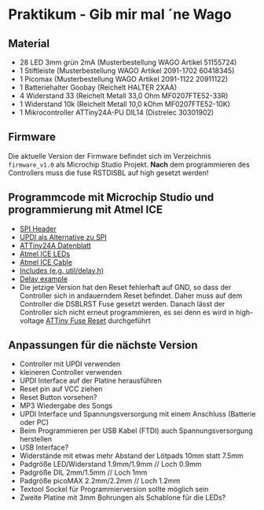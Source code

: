 # Praktikum - Gib mir mal ´ne Wago

## Material

- 28 LED 3mm grün 2mA (Musterbestellung WAGO Artikel 51155724)
- 1 Stiftleiste (Musterbestellung WAGO Artikel 2091-1702 60418345)
- 1 Picomax (Musterbestellung WAGO Artikel 2091-1122 20911122)
- 1 Batteriehalter Goobay (Reichelt HALTER 2XAA)
- 4 Widerstand 33 (Reichelt Metall 33,0 Ohm MF0207FTE52-33R)
- 1 Widerstand 10k (Reichelt Metall 10,0 kOhm MF0207FTE52-10K)
- 1 Mikrocontroller ATTiny24A-PU DIL14 (Distrelec 30301902)

## Firmware

Die aktuelle Version der Firmware befindet sich im Verzeichnis `firmware_v1.0` als Microchip Studio Projekt. **Nach** dem programmieren des Controllers muss die fuse RSTDISBL auf high gesetzt werden!

## Programmcode mit Microchip Studio und programmierung mit Atmel ICE

- [SPI Header](https://developerhelp.microchip.com/xwiki/bin/view/software-tools/programmers-and-debuggers/atmel-ice/connecting-to-avr-and-sam-target-devices/connecting-to-spi-target/)
- [UPDI als Alternative zu SPI](https://developerhelp.microchip.com/xwiki/bin/view/software-tools/programmers-and-debuggers/avr-updi-info/)
- [ATTiny24A Datenblatt](https://ww1.microchip.com/downloads/en/DeviceDoc/ATtiny24A-44A-84A-DataSheet-DS40002269A.pdf)
- [Atmel ICE LEDs](https://onlinedocs.microchip.com/pr/GUID-DDB0017E-84E3-4E77-AAE9-7AC4290E5E8B-en-US-4/index.html?GUID-89DABDC9-8CF7-4660-A64D-AAA0CC3FFA4C)
- [Atmel ICE Cable](https://shop.myavr.de/index.php?sp=article.sp.php&artID=200183)
- [Includes (e.g. util/delay.h)](https://onlinedocs.microchip.com/pr/GUID-317042D4-BCCE-4065-BB05-AC4312DBC2C4-en-US-2/index.html?GUID-4E858AD6-A765-4972-84FE-CD55FC481B2F)
- [Delay example](https://electronics.stackexchange.com/questions/660389/delay-h-on-attiny45-vs-attiny461-in-microchip-studio)
- Die jetzige Version hat den Reset fehlerhaft auf GND, so dass der Controller sich in andauerndem Reset befindet. Daher muss auf dem Controller die DSBLRST Fuse gesetzt werden. Danach lässt der Controller sich nicht erneut programmieren, es sei denn es wird in high-voltage [ATTiny Fuse Reset](https://sites.google.com/site/wayneholder/attiny-fuse-reset) durchgeführt


## Anpassungen für die nächste Version

- Controller mit UPDI verwenden
- kleineren Controller verwenden
- UPDI Interface auf der Platine herausführen
- Reset pin auf VCC ziehen
- Reset Button vorsehen?
- MP3 Wiedergabe des Songs
- UPDI Interface und Spannungsversorgung mit einem Anschluss (Batterie oder PC)
- Beim Programmieren per USB Kabel (FTDI) auch Spannungsversorgung herstellen
- USB Interface?
- Widerstände mit etwas mehr Abstand der Lötpads 10mm statt 7.5mm
- Padgröße LED/Widerstand 1.9mm/1.9mm // Loch 0.9mm
- Padgröße DIL 2mm/1.5mm // Loch 1mm
- Padgröße picoMAX 2.2mm/2.2mm // Loch 1.2mm
- Textool Sockel für Programmierversion sollte möglich sein
- Zweite Platine mit 3mm Bohrungen als Schablone für die LEDs?
